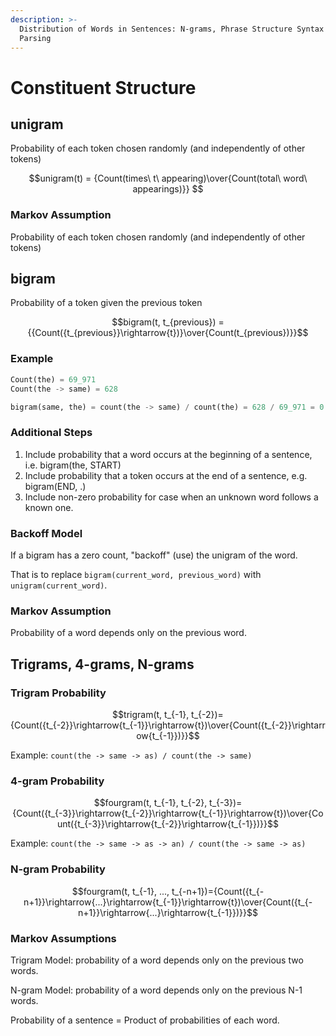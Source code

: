 ```yaml
---
description: >-
  Distribution of Words in Sentences: N-grams, Phrase Structure Syntax and
  Parsing
---
```


# Constituent Structure

## unigram

Probability of each token chosen randomly (and independently of other tokens)

$$unigram(t) = {Count(times\ t\ appearing)\over{Count(total\ word\ appearings)}} $$

### Markov Assumption

Probability of each token chosen randomly (and independently of other tokens)

## bigram

Probability of a token given the previous token

$$bigram(t, t_{previous}) = {{Count({t_{previous}}\rightarrow{t})}\over{Count(t_{previous})}}$$

### Example

```python
Count(the) = 69_971
Count(the -> same) = 628

bigram(same, the) = count(the -> same) / count(the) = 628 / 69_971 = 0.0898
```

### Additional Steps

1. Include probability that a word occurs at the beginning of a sentence, i.e.
   bigram(the, START)
2. Include probability that a token occurs at the end of a sentence, e.g.
   bigram(END, .)
3. Include non-zero probability for case when an unknown word follows a known
   one.

### Backoff Model

If a bigram has a zero count, "backoff" (use) the unigram of the word.

That is to replace `bigram(current_word, previous_word)` with
`unigram(current_word)`.

### Markov Assumption

Probability of a word depends only on the previous word.

## Trigrams, 4-grams, N-grams

### Trigram Probability

$$trigram(t, t_{-1}, t_{-2})={Count({t_{-2}}\rightarrow{t_{-1}}\rightarrow{t})\over{Count({t_{-2}}\rightarrow{t_{-1}})}}$$

Example: `count(the -> same -> as) / count(the -> same)`

### 4-gram Probability

$$fourgram(t, t_{-1}, t_{-2}, t_{-3})={Count({t_{-3}}\rightarrow{t_{-2}}\rightarrow{t_{-1}}\rightarrow{t})\over{Count({t_{-3}}\rightarrow{t_{-2}}\rightarrow{t_{-1}})}}$$

Example: `count(the -> same -> as -> an) / count(the -> same -> as)`

### N-gram Probability

$$fourgram(t, t_{-1}, ..., t_{-n+1})={Count({t_{-n+1}}\rightarrow{...}\rightarrow{t_{-1}}\rightarrow{t})\over{Count({t_{-n+1}}\rightarrow{...}\rightarrow{t_{-1}})}}$$

### Markov Assumptions

Trigram Model: probability of a word depends only on the previous two words.

N-gram Model: probability of a word depends only on the previous N-1 words.

Probability of a sentence = Product of probabilities of each word.
